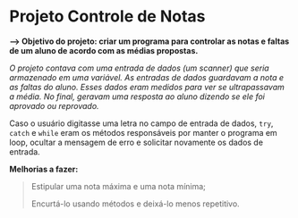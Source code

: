 Projeto Controle de Notas
=========================

**--> Objetivo do projeto: criar um programa  para controlar as notas e faltas de um aluno de acordo com as médias propostas.**

*O projeto contava com uma entrada de dados (um scanner) que seria armazenado em uma variável. As entradas de dados guardavam a nota e as faltas do aluno. Esses dados eram medidos para ver se ultrapassavam a média. No final, geravam uma resposta ao aluno dizendo se ele foi aprovado ou reprovado.*

Caso o usuário digitasse uma letra no campo de entrada de dados, `try`, `catch` e `while` eram os métodos responsáveis por manter o programa em loop, ocultar a mensagem de erro e solicitar novamente os dados de entrada.

**Melhorias a fazer:**
>Estipular uma nota máxima e uma nota mínima;
> 
>Encurtá-lo usando métodos e deixá-lo menos repetitivo.

